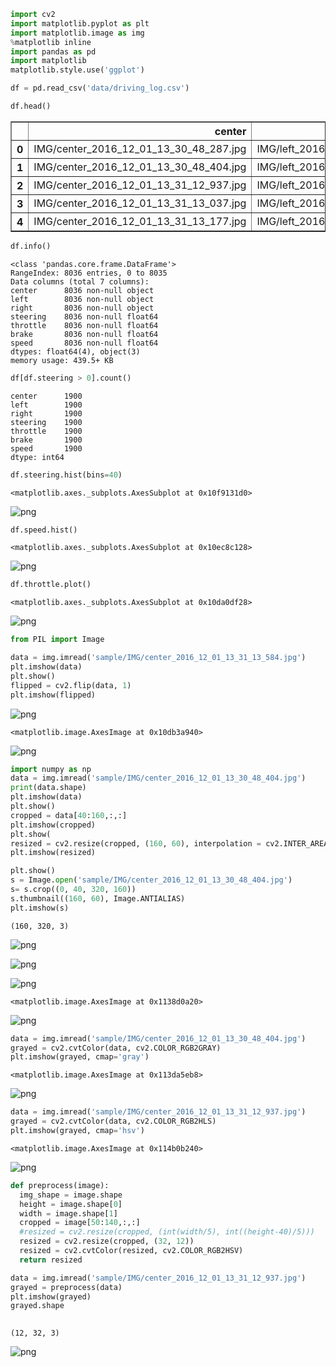 

```python
import cv2
import matplotlib.pyplot as plt
import matplotlib.image as img
%matplotlib inline
import pandas as pd
import matplotlib
matplotlib.style.use('ggplot')
```


```python
df = pd.read_csv('data/driving_log.csv')
```


```python
df.head()
```




<div>
<table border="1" class="dataframe">
  <thead>
    <tr style="text-align: right;">
      <th></th>
      <th>center</th>
      <th>left</th>
      <th>right</th>
      <th>steering</th>
      <th>throttle</th>
      <th>brake</th>
      <th>speed</th>
    </tr>
  </thead>
  <tbody>
    <tr>
      <th>0</th>
      <td>IMG/center_2016_12_01_13_30_48_287.jpg</td>
      <td>IMG/left_2016_12_01_13_30_48_287.jpg</td>
      <td>IMG/right_2016_12_01_13_30_48_287.jpg</td>
      <td>0.0</td>
      <td>0.0</td>
      <td>0.0</td>
      <td>22.148290</td>
    </tr>
    <tr>
      <th>1</th>
      <td>IMG/center_2016_12_01_13_30_48_404.jpg</td>
      <td>IMG/left_2016_12_01_13_30_48_404.jpg</td>
      <td>IMG/right_2016_12_01_13_30_48_404.jpg</td>
      <td>0.0</td>
      <td>0.0</td>
      <td>0.0</td>
      <td>21.879630</td>
    </tr>
    <tr>
      <th>2</th>
      <td>IMG/center_2016_12_01_13_31_12_937.jpg</td>
      <td>IMG/left_2016_12_01_13_31_12_937.jpg</td>
      <td>IMG/right_2016_12_01_13_31_12_937.jpg</td>
      <td>0.0</td>
      <td>0.0</td>
      <td>0.0</td>
      <td>1.453011</td>
    </tr>
    <tr>
      <th>3</th>
      <td>IMG/center_2016_12_01_13_31_13_037.jpg</td>
      <td>IMG/left_2016_12_01_13_31_13_037.jpg</td>
      <td>IMG/right_2016_12_01_13_31_13_037.jpg</td>
      <td>0.0</td>
      <td>0.0</td>
      <td>0.0</td>
      <td>1.438419</td>
    </tr>
    <tr>
      <th>4</th>
      <td>IMG/center_2016_12_01_13_31_13_177.jpg</td>
      <td>IMG/left_2016_12_01_13_31_13_177.jpg</td>
      <td>IMG/right_2016_12_01_13_31_13_177.jpg</td>
      <td>0.0</td>
      <td>0.0</td>
      <td>0.0</td>
      <td>1.418236</td>
    </tr>
  </tbody>
</table>
</div>




```python
df.info()
```

    <class 'pandas.core.frame.DataFrame'>
    RangeIndex: 8036 entries, 0 to 8035
    Data columns (total 7 columns):
    center      8036 non-null object
    left        8036 non-null object
    right       8036 non-null object
    steering    8036 non-null float64
    throttle    8036 non-null float64
    brake       8036 non-null float64
    speed       8036 non-null float64
    dtypes: float64(4), object(3)
    memory usage: 439.5+ KB



```python
df[df.steering > 0].count()
```




    center      1900
    left        1900
    right       1900
    steering    1900
    throttle    1900
    brake       1900
    speed       1900
    dtype: int64




```python
df.steering.hist(bins=40)
```




    <matplotlib.axes._subplots.AxesSubplot at 0x10f9131d0>




![png](output_5_1.png)



```python
df.speed.hist()
```




    <matplotlib.axes._subplots.AxesSubplot at 0x10ec8c128>




![png](output_6_1.png)



```python
df.throttle.plot()
```




    <matplotlib.axes._subplots.AxesSubplot at 0x10da0df28>




![png](output_7_1.png)



```python
from PIL import Image

data = img.imread('sample/IMG/center_2016_12_01_13_31_13_584.jpg')
plt.imshow(data)
plt.show()
flipped = cv2.flip(data, 1)
plt.imshow(flipped)


```


![png](output_8_0.png)





    <matplotlib.image.AxesImage at 0x10db3a940>




![png](output_8_2.png)



```python
import numpy as np
data = img.imread('sample/IMG/center_2016_12_01_13_30_48_404.jpg')
print(data.shape)
plt.imshow(data)
plt.show()
cropped = data[40:160,:,:]
plt.imshow(cropped)
plt.show(
resized = cv2.resize(cropped, (160, 60), interpolation = cv2.INTER_AREA)
plt.imshow(resized)

plt.show()
s = Image.open('sample/IMG/center_2016_12_01_13_30_48_404.jpg')
s= s.crop((0, 40, 320, 160))
s.thumbnail((160, 60), Image.ANTIALIAS)
plt.imshow(s)

```

    (160, 320, 3)



![png](output_9_1.png)



![png](output_9_2.png)



![png](output_9_3.png)





    <matplotlib.image.AxesImage at 0x1138d0a20>




![png](output_9_5.png)



```python
data = img.imread('sample/IMG/center_2016_12_01_13_30_48_404.jpg')
grayed = cv2.cvtColor(data, cv2.COLOR_RGB2GRAY)
plt.imshow(grayed, cmap='gray')
```




    <matplotlib.image.AxesImage at 0x113da5eb8>




![png](output_10_1.png)



```python
data = img.imread('sample/IMG/center_2016_12_01_13_31_12_937.jpg')
grayed = cv2.cvtColor(data, cv2.COLOR_RGB2HLS)
plt.imshow(grayed, cmap='hsv')

```




    <matplotlib.image.AxesImage at 0x114b0b240>




![png](output_11_1.png)



```python
def preprocess(image):
  img_shape = image.shape
  height = image.shape[0]
  width = image.shape[1]
  cropped = image[50:140,:,:]
  #resized = cv2.resize(cropped, (int(width/5), int((height-40)/5)))
  resized = cv2.resize(cropped, (32, 12))
  resized = cv2.cvtColor(resized, cv2.COLOR_RGB2HSV)
  return resized

data = img.imread('sample/IMG/center_2016_12_01_13_31_12_937.jpg')
grayed = preprocess(data)
plt.imshow(grayed)
grayed.shape
    
```




    (12, 32, 3)




![png](output_12_1.png)

